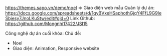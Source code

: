 https://themes.sapo.vn/demo/noel => Giao diện web mẫu
Quản lý dự án: https://docs.google.com/spreadsheets/d/1qyBVxeHSaphothGjqY4FfL9G9IeSbjesy7JnoLKuStw/edit#gid=0
Link Github: https://github.com/Mongnhi17422/JSI15

Công nghệ dự án cuối khóa:
Chủ đề: 
- Noel
- Giao diện: Animation, Responsive website